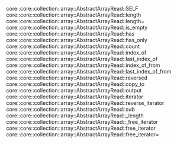 core::core::collection::array::AbstractArrayRead::SELF
core::core::collection::array::AbstractArrayRead::length
core::core::collection::array::AbstractArrayRead::length=
core::core::collection::array::AbstractArrayRead::is_empty
core::core::collection::array::AbstractArrayRead::has
core::core::collection::array::AbstractArrayRead::has_only
core::core::collection::array::AbstractArrayRead::count
core::core::collection::array::AbstractArrayRead::index_of
core::core::collection::array::AbstractArrayRead::last_index_of
core::core::collection::array::AbstractArrayRead::index_of_from
core::core::collection::array::AbstractArrayRead::last_index_of_from
core::core::collection::array::AbstractArrayRead::reversed
core::core::collection::array::AbstractArrayRead::copy_to
core::core::collection::array::AbstractArrayRead::output
core::core::collection::array::AbstractArrayRead::iterator
core::core::collection::array::AbstractArrayRead::reverse_iterator
core::core::collection::array::AbstractArrayRead::sub
core::core::collection::array::AbstractArrayRead::_length
core::core::collection::array::AbstractArrayRead::_free_iterator
core::core::collection::array::AbstractArrayRead::free_iterator
core::core::collection::array::AbstractArrayRead::free_iterator=
